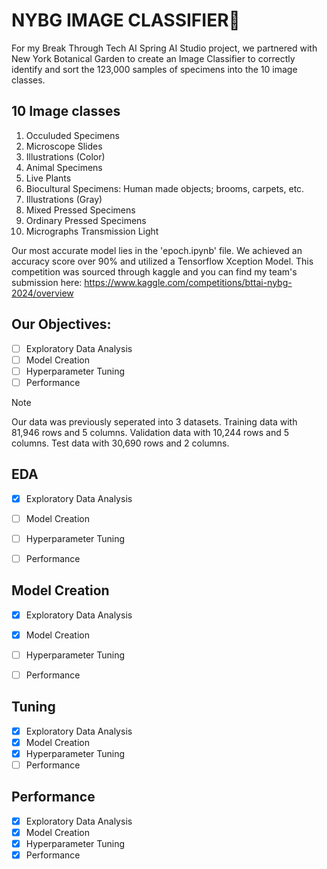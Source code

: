 # NYBG IMAGE CLASSIFIER🌱
For my Break Through Tech AI Spring AI Studio project, we partnered with New York Botanical Garden to create an Image Classifier to correctly identify and sort the 123,000 samples of specimens into the 10 image classes.

## 10 Image classes
1. Occuluded Specimens
2. Microscope Slides
3. Illustrations (Color)
4. Animal Specimens
5. Live Plants
6. Biocultural Specimens: Human made objects; brooms, carpets, etc.
7. Illustrations (Gray)
8. Mixed Pressed Specimens
9. Ordinary Pressed Specimens
10. Micrographs Transmission Light

Our most accurate model lies in the 'epoch.ipynb' file. We achieved an accuracy score over 90% and utilized a Tensorflow Xception Model. This competition was sourced through kaggle and you can find my team's submission here: https://www.kaggle.com/competitions/bttai-nybg-2024/overview

## **Our Objectives:**
- [ ] Exploratory Data Analysis
- [ ] Model Creation
- [ ] Hyperparameter Tuning
- [ ] Performance

> [!NOTE]
> Our data was previously seperated into 3 datasets.
> Training data with 81,946 rows and 5 columns.
> Validation data with 10,244 rows and 5 columns.
> Test data with 30,690 rows and 2 columns.


## **EDA**

- [X] Exploratory Data Analysis
- [ ] Model Creation
- [ ] Hyperparameter Tuning
- [ ] Performance


## **Model Creation**

- [X] Exploratory Data Analysis
- [X] Model Creation
- [ ] Hyperparameter Tuning
- [ ] Performance


## **Tuning**

- [X] Exploratory Data Analysis
- [X] Model Creation
- [X] Hyperparameter Tuning
- [ ] Performance

## **Performance**

- [X] Exploratory Data Analysis
- [X] Model Creation
- [X] Hyperparameter Tuning
- [X] Performance
